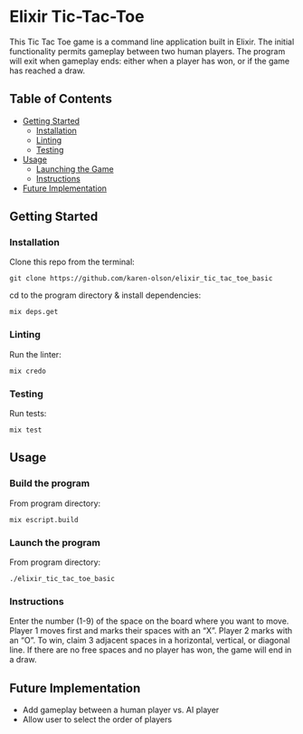 # Elixir Tic-Tac-Toe

This Tic Tac Toe game is a command line application built in Elixir.
The initial functionality permits gameplay between two human players. The program will exit when gameplay ends: either when a player has won, or if the game has reached a draw.

## Table of Contents
- [Getting Started](#getting_started)
    - [Installation](#installation)
    - [Linting](#linting)
    - [Testing](#testing)
- [Usage](#usage)
    - [Launching the Game](#launching)
    - [Instructions](#instructions)
- [Future Implementation](#future)

## Getting Started
### Installation
Clone this repo from the terminal:
```
git clone https://github.com/karen-olson/elixir_tic_tac_toe_basic
```
cd to the program directory & install dependencies:
```
mix deps.get
```

### Linting
Run the linter:
```
mix credo
```

### Testing
Run tests:
```
mix test
```

## Usage
### Build the program
From program directory: 
```
mix escript.build
```

### Launch the program
From program directory:
```
./elixir_tic_tac_toe_basic
```

### Instructions
Enter the number (1-9) of the space on the board where you want to move.
Player 1 moves first and marks their spaces with an “X”. Player 2 marks with an “O”.
To win, claim 3 adjacent spaces in a horizontal, vertical, or diagonal line.
If there are no free spaces and no player has won, the game will end in a draw.

## Future Implementation
- Add gameplay between a human player vs. AI player
- Allow user to select the order of players
